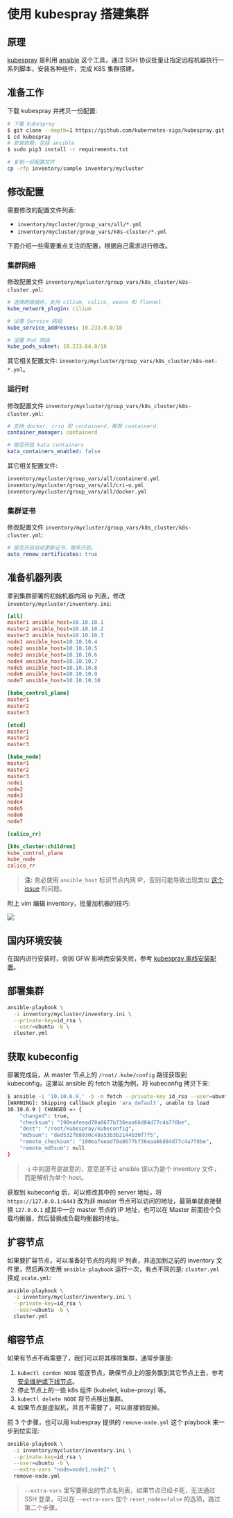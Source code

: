 # 使用 kubespray 搭建集群

## 原理

[kubespray](https://github.com/kubernetes-sigs/kubespray) 是利用 [ansible](https://docs.ansible.com/ansible/latest/index.html) 这个工具，通过 SSH 协议批量让指定远程机器执行一系列脚本，安装各种组件，完成 K8S 集群搭建。

## 准备工作

下载 kubespray 并拷贝一份配置:

```bash
# 下载 kubespray
$ git clone --depth=1 https://github.com/kubernetes-sigs/kubespray.git
$ cd kubespray
# 安装依赖，包括 ansible
$ sudo pip3 install -r requirements.txt

# 复制一份配置文件
cp -rfp inventory/sample inventory/mycluster
```

## 修改配置

需要修改的配置文件列表:

* `inventory/mycluster/group_vars/all/*.yml`
* `inventory/mycluster/group_vars/k8s-cluster/*.yml`

下面介绍一些需要重点关注的配置，根据自己需求进行修改。

### 集群网络

修改配置文件 `inventory/mycluster/group_vars/k8s_cluster/k8s-cluster.yml`:

```yaml
# 选择网络插件，支持 cilium, calico, weave 和 flannel
kube_network_plugin: cilium

# 设置 Service 网段
kube_service_addresses: 10.233.0.0/18

# 设置 Pod 网段
kube_pods_subnet: 10.233.64.0/18
```

其它相关配置文件: `inventory/mycluster/group_vars/k8s_cluster/k8s-net-*.yml`。

### 运行时

修改配置文件 `inventory/mycluster/group_vars/k8s_cluster/k8s-cluster.yml`:

```yaml
# 支持 docker, crio 和 containerd，推荐 containerd.
container_manager: containerd

# 是否开启 kata containers
kata_containers_enabled: false
```

其它相关配置文件:

```txt
inventory/mycluster/group_vars/all/containerd.yml
inventory/mycluster/group_vars/all/cri-o.yml
inventory/mycluster/group_vars/all/docker.yml
```

### 集群证书

修改配置文件 `inventory/mycluster/group_vars/k8s_cluster/k8s-cluster.yml`:

```yaml
# 是否开启自动更新证书，推荐开启。
auto_renew_certificates: true
```

## 准备机器列表

拿到集群部署的初始机器内网 ip 列表，修改 `inventory/mycluster/inventory.ini`:

```ini
[all]
master1 ansible_host=10.10.10.1
master2 ansible_host=10.10.10.2
master3 ansible_host=10.10.10.3
node1 ansible_host=10.10.10.4
node2 ansible_host=10.10.10.5
node3 ansible_host=10.10.10.6
node4 ansible_host=10.10.10.7
node5 ansible_host=10.10.10.8
node6 ansible_host=10.10.10.9
node7 ansible_host=10.10.10.10

[kube_control_plane]
master1
master2
master3

[etcd]
master1
master2
master3

[kube_node]
master1
master2
master3
node1
node2
node3
node4
node5
node6
node7

[calico_rr]

[k8s_cluster:children]
kube_control_plane
kube_node
calico_rr
```

> **注:** 务必使用 `ansible_host` 标识节点内网 IP，否则可能导致出现类似 [这个issue](https://github.com/kubernetes-sigs/kubespray/issues/5949) 的问题。

附上 vim 编辑 inventory，批量加机器的技巧:

![](vim-inventory.gif)

## 国内环境安装

在国内进行安装时，会因 GFW 影响而安装失败，参考 [kubespray 离线安装配置](offline.md)。

## 部署集群

```bash
ansible-playbook \
  -i inventory/mycluster/inventory.ini \
  --private-key=id_rsa \
  --user=ubuntu -b \
  cluster.yml
```

## 获取 kubeconfig

部署完成后，从 master 节点上的 `/root/.kube/config` 路径获取到 kubeconfig，这里以 ansible 的 fetch 功能为例，将 kubeconfig 拷贝下来:

```bash
$ ansible -i '10.10.6.9,' -b -m fetch --private-key id_rsa --user=ubuntu -a 'src=/root/.kube/config dest=kubeconfig flat=yes' all
[WARNING]: Skipping callback plugin 'ara_default', unable to load
10.10.6.9 | CHANGED => {
    "changed": true,
    "checksum": "190eafeead70a8677b736eaa66d84d77c4a7f8be",
    "dest": "/root/kubespray/kubeconfig",
    "md5sum": "ded532f68930c48a53b3b2144b30f7f5",
    "remote_checksum": "190eafeead70a8677b736eaa66d84d77c4a7f8be",
    "remote_md5sum": null
}
```

> `-i` 中的逗号是故意的，意思是不让 ansible 误以为是个 inventory 文件，而是解析为单个 host。

获取到 kubeconfig 后，可以修改其中的 server 地址，将 `https://127.0.0.1:6443` 改为非 master 节点可以访问的地址，最简单就直接替换 `127.0.0.1` 成其中一台 master 节点的 IP 地址，也可以在 Master 前面挂个负载均衡器，然后替换成负载均衡器的地址。

## 扩容节点

如果要扩容节点，可以准备好节点的内网 IP 列表，并追加到之前的 inventory 文件里，然后再次使用 `ansible-playbook` 运行一次，有点不同的是: `cluster.yml` 换成 `scale.yml`:

```bash
ansible-playbook \
  -i inventory/mycluster/inventory.ini \
  --private-key=id_rsa \
  --user=ubuntu -b \
  cluster.yml
```

## 缩容节点

如果有节点不再需要了，我们可以将其移除集群，通常步骤是:
1. `kubectl cordon NODE` 驱逐节点，确保节点上的服务飘到其它节点上去，参考 [安全维护或下线节点](../../best-practices/ops/securely-maintain-or-offline-node.md)。
2. 停止节点上的一些 k8s 组件 (kubelet, kube-proxy) 等。
3. `kubectl delete NODE` 将节点移出集群。
4. 如果节点是虚拟机，并且不需要了，可以直接销毁掉。

前 3 个步骤，也可以用 kubespray 提供的 `remove-node.yml` 这个 playbook 来一步到位实现:

```bash
ansible-playbook \
  -i inventory/mycluster/inventory.ini \
  --private-key=id_rsa \
  --user=ubuntu -b \
  --extra-vars "node=node1,node2" \
  remove-node.yml
```

> `--extra-vars` 里写要移出的节点名列表，如果节点已经卡死，无法通过 SSH 登录，可以在 `--extra-vars` 加个 `reset_nodes=false` 的选项，跳过第二个步骤。
